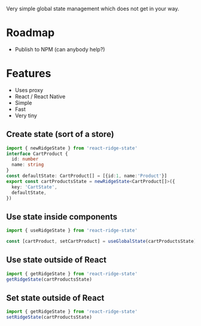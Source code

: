 Very simple global state management which does not get in your way.

# Roadmap
- Publish to NPM (can anybody help?)

# Features
- Uses proxy
- React / React Native
- Simple
- Fast
- Very tiny



## Create state (sort of a store)
```typescript
import { newRidgeState } from 'react-ridge-state'
interface CartProduct {
  id: number
  name: string
}
const defaultState: CartProduct[] = [{id:1, name:'Product'}]
export const cartProductsState = newRidgeState<CartProduct[]>({
  key: 'CartState',
  defaultState,
})
```

## Use state inside components
```typescript
import { useRidgeState } from 'react-ridge-state'

const [cartProduct, setCartProduct] = useGlobalState(cartProductsState)


```

## Use state outside of React
```typescript
import { getRidgeState } from 'react-ridge-state'
getRidgeState(cartProductsState)

```

## Set state outside of React
```typescript
import { getRidgeState } from 'react-ridge-state'
setRidgeState(cartProductsState)

```

